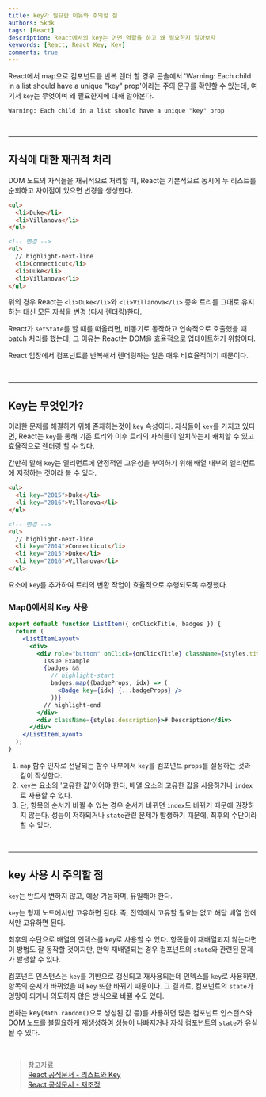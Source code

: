 ```yaml
---
title: key가 필요한 이유와 주의할 점
authors: 5kdk
tags: [React]
description: React에서의 key는 어떤 역할을 하고 왜 필요한지 알아보자
keywords: [React, React Key, Key]
comments: true
---
```


React에서 map으로 컴포넌트를 반복 렌더 할 경우 콘솔에서 'Warning: Each child in a list should have a unique "key" prop'이라는 주의 문구를 확인할 수 있는데, 여기서 `key`는 무엇이며 왜 필요한지에 대해 알아본다.

```
Warning: Each child in a list should have a unique "key" prop
```

<!--truncate-->

<br />

---

## 자식에 대한 재귀적 처리

DOM 노드의 자식들을 재귀적으로 처리할 때, React는 기본적으로 동시에 두 리스트를 순회하고 차이점이 있으면 변경을 생성한다.

```html
<ul>
  <li>Duke</li>
  <li>Villanova</li>
</ul>

<!-- 변경 -->
<ul>
  // highlight-next-line
  <li>Connecticut</li>
  <li>Duke</li>
  <li>Villanova</li>
</ul>
```

위의 경우 React는 `<li>Duke</li>`와 `<li>Villanova</li>` 종속 트리를 그대로 유지하는 대신 모든 자식을 변경 (다시 렌더링)한다.

React가 `setState`를 할 때를 떠올리면, 비동기로 동작하고 연속적으로 호출했을 때 batch 처리를 했는데, 그 이유는 React는 DOM을 효율적으로 업데이트하기 위함이다.

React 입장에서 컴포넌트를 반복해서 렌더링하는 일은 매우 비효율적이기 때문이다.

<br />

---

## Key는 무엇인가?

이러한 문제를 해결하기 위해 존재하는것이 `key` 속성이다. 자식들이 `key`를 가지고 있다면, React는 `key`를 통해 기존 트리와 이후 트리의 자식들이 일치하는지 캐치할 수 있고 효율적으로 렌더링 할 수 있다.

간만히 말해 `key`는 엘리먼트에 안정적인 고유성을 부여하기 위해 배열 내부의 엘리먼트에 지정하는 것이라 볼 수 있다.

```html
<ul>
  <li key="2015">Duke</li>
  <li key="2016">Villanova</li>
</ul>

<!-- 변경 -->
<ul>
  // highlight-next-line
  <li key="2014">Connecticut</li>
  <li key="2015">Duke</li>
  <li key="2016">Villanova</li>
</ul>
```

요소에 `key`를 추가하여 트리의 변환 작업이 효율적으로 수행되도록 수정했다.

### Map()에서의 Key 사용

```jsx
export default function ListItem({ onClickTitle, badges }) {
  return (
    <ListItemLayout>
      <div>
        <div role="button" onClick={onClickTitle} className={styles.title}>
          Issue Example
          {badges &&
            // highlight-start
            badges.map((badgeProps, idx) => (
              <Badge key={idx} {...badgeProps} />
            ))}
          // highlight-end
        </div>
        <div className={styles.description}># Description</div>
      </div>
    </ListItemLayout>
  );
}
```

1. `map` 함수 인자로 전달되는 함수 내부에서 `key`를 컴포넌트 `props`를 설정하는 것과 같이 작성한다.
2. `key`는 요소의 '고유한 값'이어야 한다, 배열 요소의 고유한 값을 사용하거나 `index`로 사용할 수 있다.
3. 단, 항목의 순서가 바뀔 수 있는 경우 순서가 바뀌면 `index`도 바뀌기 때문에 권장하지 않는다. 성능이 저하되거나 `state`관련 문제가 발생하기 때문에, 최후의 수단이라 할 수 있다.

<br />

---

## key 사용 시 주의할 점

`key`는 반드시 변하지 않고, 예상 가능하며, 유일해야 한다.

`key`는 형제 노드에서만 고유하면 된다. 즉, 전역에서 고유할 필요는 없고 해당 배열 안에서만 고유하면 된다.

최후의 수단으로 배열의 인덱스를 `key`로 사용할 수 있다. 항목들이 재배열되지 않는다면 이 방법도 잘 동작할 것이지만, 만약 재배열되는 경우 컴포넌트의 `state`와 관련된 문제가 발생할 수 있다.

컴포넌트 인스턴스는 `key`를 기반으로 갱신되고 재사용되는데 인덱스를 `key`로 사용하면, 항목의 순서가 바뀌었을 때 `key` 또한 바뀌기 때문이다. 그 결과로, 컴포넌트의 `state`가 엉망이 되거나 의도하지 않은 방식으로 바뀔 수도 있다.

변하는 key(`Math.random()`으로 생성된 값 등)를 사용하면 많은 컴포넌트 인스턴스와 DOM 노드를 불필요하게 재생성하여 성능이 나빠지거나 자식 컴포넌트의 `state`가 유실될 수 있다.

<br />

> 참고자료  
> [React 공식문서 - 리스트와 Key](https://ko.reactjs.org/docs/lists-and-keys)  
> [React 공식문서 - 재조정](https://ko.reactjs.org/docs/reconciliation)
